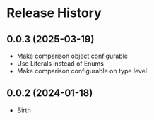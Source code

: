 Release History
===============

0.0.3 (2025-03-19)
------------------

- Make comparison object configurable
- Use Literals instead of Enums
- Make comparison configurable on type level

0.0.2 (2024-01-18)
------------------

-  Birth
